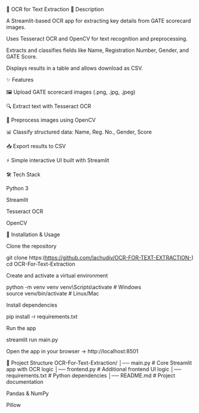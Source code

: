 📄 OCR for Text Extraction
📌 Description

A Streamlit-based OCR app for extracting key details from GATE scorecard images.

Uses Tesseract OCR and OpenCV for text recognition and preprocessing.

Extracts and classifies fields like Name, Registration Number, Gender, and GATE Score.

Displays results in a table and allows download as CSV.

✨ Features

🖼 Upload GATE scorecard images (.png, .jpg, .jpeg)

🔍 Extract text with Tesseract OCR

🧹 Preprocess images using OpenCV

📊 Classify structured data: Name, Reg. No., Gender, Score

📥 Export results to CSV

⚡ Simple interactive UI built with Streamlit

🛠 Tech Stack

Python 3

Streamlit

Tesseract OCR

OpenCV

🚀 Installation & Usage

Clone the repository

git clone https:(https://github.com/lachudiv/OCR-FOR-TEXT-EXTRACTION-)
cd OCR-For-Text-Extraction


Create and activate a virtual environment

python -m venv venv
venv\Scripts\activate      # Windows  
source venv/bin/activate   # Linux/Mac  


Install dependencies

pip install -r requirements.txt


Run the app

streamlit run main.py


Open the app in your browser → http://localhost:8501

📂 Project Structure
OCR-For-Text-Extraction/
│── main.py          # Core Streamlit app with OCR logic
│── frontend.py      # Additional frontend UI logic
│── requirements.txt # Python dependencies
│── README.md        # Project documentation


Pandas & NumPy

Pillow
